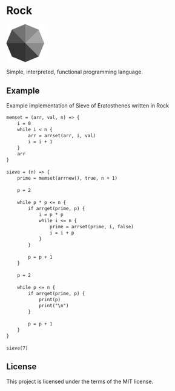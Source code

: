 # Rock

<img src="./rock.svg" width="100" height="100">

Simple, interpreted, functional programming language.

## Example

Example implementation of Sieve of Eratosthenes written in Rock

```
memset = (arr, val, n) => {
	i = 0
	while i < n {
		arr = arrset(arr, i, val)
		i = i + 1
	}
	arr
}

sieve = (n) => {
	prime = memset(arrnew(), true, n + 1)

	p = 2

	while p * p <= n {
		if arrget(prime, p) {
			i = p * p
			while i <= n {
				prime = arrset(prime, i, false)
				i = i + p
			}
		}

		p = p + 1
	}

	p = 2

	while p <= n {
		if arrget(prime, p) {
			print(p)
			print("\n")
		}

		p = p + 1
	}
}

sieve(7)
```

## License
This project is licensed under the terms of the MIT license.
